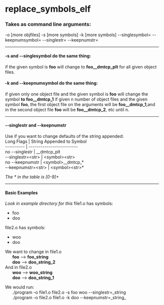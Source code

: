 # replace_symbols_elf

### Takes as command line arguments:
-o <objfile> [more objfiles]
-s <symbol> [more symbols]
-k <symbol> [more symbols]
\-\-singlesymbol=<symbol>
\-\-keepnumsymbol=<symbol>
\-\-singlestr=<symbol>
\-\-keepnumstr=<symbol>
___
#### -s and --singlesymbol do the same thing:
if the given symbol is **foo** will change to **foo__dmtcp_plt** for all given object files.

#### -k and --keepnumsymbol do the same thing:
if given only one object file and the given symbol is **foo** will change the symbol **to foo__dmtcp_1**
if given n number of object files and the given symbol **foo**, the first object file on the arguments will be **foo__dmtcp_1**,and in the second object file **foo** will be **foo__dmtcp_2**, etc until n.
___
#### --singlestr and --keepnumstr
Use if you want to change defaults of the string appended:  
Long Flags | String Appended to Symbol  
---------- | -------------------------  
no \-\-singlestr | <symbol>\_\_dmtcp\_plt  
\-\-singlestr=\<str\> | \<symbol\>\<str\>  
no \-\-keepnumstr  | \<symbol\>\_\_dmtcp\_*  
\-\-keepnumstr=\<str\> | \<symbol\>\<str\>*  

_The \* in the table is [0-9]+_
___
#### Basic Examples
_Look in example directory for this_
file1.o has symbols:
  * foo
  * doo

file2.o has symbols:
  * woo
  * doo

We want to change in file1.o  
&nbsp;&nbsp;&nbsp;&nbsp;&nbsp;&nbsp;**foo** \-\-\> **foo\_string**  
&nbsp;&nbsp;&nbsp;&nbsp;&nbsp;&nbsp;**doo** \-\-\> **doo\_string\_2**  
And in file2.o  
&nbsp;&nbsp;&nbsp;&nbsp;&nbsp;&nbsp;**woo** \-\-\> **woo\_string**  
&nbsp;&nbsp;&nbsp;&nbsp;&nbsp;&nbsp;**doo** \-\-\> **doo\_string\_1**  

We would run:  
&nbsp;&nbsp;&nbsp;&nbsp;&nbsp;&nbsp;./program -o file1.o file2.o -s foo woo --singlestr=\_string  
&nbsp;&nbsp;&nbsp;&nbsp;&nbsp;&nbsp;./program -o file2.o file1.o -k doo --keepnumstr=\_string_  
